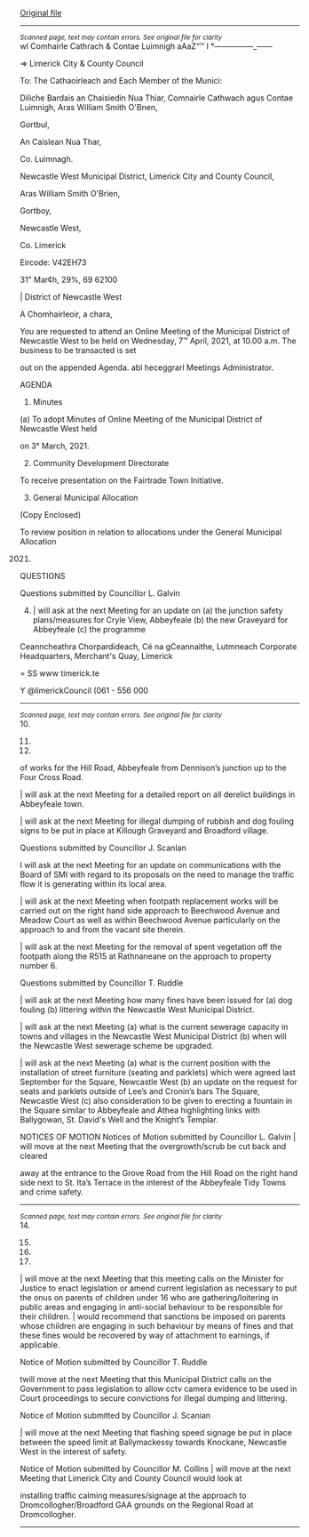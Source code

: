 [Original file](https://www.limerick.ie/sites/default/files/media/documents/2021-04/00-2021-04-07-agenda.pdf)

---
*<small>Scanned page, text may contain errors. See original file for clarity</small>*  
wl Comhairle Cathrach
& Contae Luimnigh
aAaZ“™ I °———_—_—_——

=> Limerick City
& County Council

To: The Cathaoirleach and Each Member of the Munici:

Diliche Bardais an Chaisiedin Nua Thiar,
Comnairle Cathwach agus Contae Luimnigh,
Aras William Smith O'Bnen,

Gortbul,

An Caislean Nua Thar,

Co. Luimnagh.

Newcastle West Municipal District,
Limerick City and County Council,

Aras William Smith O'Brien,

Gortboy,

Newcastle West,

Co. Limerick

Eircode: V42EH73

31" Mar¢h, 29%, 69 62100

| District of Newcastle West

A Chomhairleoir, a chara,

You are requested to attend an Online Meeting of the Municipal District of Newcastle West
to be held on Wednesday, 7™ April, 2021, at 10.00 a.m. The business to be transacted is set

out on the appended Agenda.
abl heceggrarl
Meetings Administrator.

AGENDA

1. Minutes

(a) To adopt Minutes of Online Meeting of the Municipal District of Newcastle West held

on 3° March, 2021.

2. Community Development Directorate

To receive presentation on the Fairtrade Town Initiative.

3. General Municipal Allocation

(Copy Enclosed)

To review position in relation to allocations under the General Municipal Allocation

2021.

QUESTIONS

Questions submitted by Councillor L. Galvin

4. | will ask at the next Meeting for an update on (a) the junction safety plans/measures
for Cryle View, Abbeyfeale (b) the new Graveyard for Abbeyfeale (c) the programme

Ceanncheathra Chorpardideach, Cé na gCeannaithe, Lutmneach
Corporate Headquarters, Merchant's Quay, Limerick

= SS
www timerick.te

Y @limerickCouncil
(061 - 556 000


---
*<small>Scanned page, text may contain errors. See original file for clarity</small>*  
10.

11.

12.

of works for the Hill Road, Abbeyfeale from Dennison’s junction up to the Four Cross
Road.

| will ask at the next Meeting for a detailed report on all derelict buildings in
Abbeyfeale town.

| will ask at the next Meeting for illegal dumping of rubbish and dog fouling signs to
be put in place at Killough Graveyard and Broadford village.

Questions submitted by Councillor J. Scanlan

I will ask at the next Meeting for an update on communications with the Board of
SMI with regard to its proposals on the need to manage the traffic flow it is
generating within its local area.

| will ask at the next Meeting when footpath replacement works will be carried out
on the right hand side approach to Beechwood Avenue and Meadow Court as well as
within Beechwood Avenue particularly on the approach to and from the vacant site
therein.

| will ask at the next Meeting for the removal of spent vegetation off the footpath
along the R515 at Rathnaneane on the approach to property number 6.

Questions submitted by Councillor T. Ruddle

| will ask at the next Meeting how many fines have been issued for (a) dog fouling (b)
littering within the Newcastle West Municipal District.

| will ask at the next Meeting (a) what is the current sewerage capacity in towns and
villages in the Newcastle West Municipal District (b) when will the Newcastle West
sewerage scheme be upgraded.

| will ask at the next Meeting (a) what is the current position with the installation of
street furniture (seating and parklets) which were agreed last September for the
Square, Newcastle West (b) an update on the request for seats and parklets outside
of Lee’s and Cronin’s bars The Square, Newcastle West (c) also consideration to be
given to erecting a fountain in the Square similar to Abbeyfeale and Athea
highlighting links with Ballygowan, St. David's Well and the Knight’s Templar.

NOTICES OF MOTION
Notices of Motion submitted by Councillor L. Galvin
| will move at the next Meeting that the overgrowth/scrub be cut back and cleared

away at the entrance to the Grove Road from the Hill Road on the right hand side next
to St. Ita’s Terrace in the interest of the Abbeyfeale Tidy Towns and crime safety.


---
*<small>Scanned page, text may contain errors. See original file for clarity</small>*  
14.

15.

16.

17.

| will move at the next Meeting that this meeting calls on the Minister for Justice to
enact legislation or amend current legislation as necessary to put the onus on
parents of children under 16 who are gathering/loitering in public areas and
engaging in anti-social behaviour to be responsible for their children. | would
recommend that sanctions be imposed on parents whose children are engaging in
such behaviour by means of fines and that these fines would be recovered by way of
attachment to earnings, if applicable.

Notice of Motion submitted by Councillor T. Ruddle

twill move at the next Meeting that this Municipal District calls on the Government to
pass legislation to allow cctv camera evidence to be used in Court proceedings to
secure convictions for illegal dumping and littering.

Notice of Motion submitted by Councillor J. Scanian

| will move at the next Meeting that flashing speed signage be put in place between
the speed limit at Ballymackessy towards Knockane, Newcastle West in the interest of
safety.

Notice of Motion submitted by Councillor M. Collins
| will move at the next Meeting that Limerick City and County Council would look at

installing traffic calming measures/signage at the approach to
Dromcollogher/Broadford GAA grounds on the Regional Road at Dromcollogher.


---
